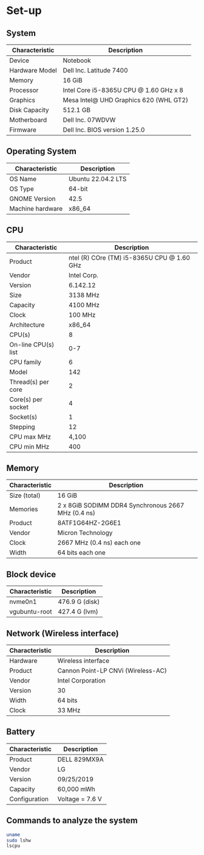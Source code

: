 # Set-up

## System

Characteristic | Description
---------|----------
 Device | Notebook
 Hardware Model | Dell Inc. Latitude 7400
 Memory | 16 GiB
 Processor | Intel Core i5-8365U CPU @ 1.60 GHz x 8
 Graphics | Mesa Intel@ UHD Graphics 620 (WHL GT2)
 Disk Capacity | 512.1 GB
 Motherboard | Dell Inc. 07WDVW
 Firmware | Dell Inc. BIOS version 1.25.0

## Operating System

Characteristic | Description
---------|----------
 OS Name | Ubuntu 22.04.2 LTS
 OS Type | 64-bit
 GNOME Version | 42.5
 Machine hardware | x86_64

 ## CPU

Characteristic | Description
---------|----------
 Product | ntel (R) COre (TM) i5-8365U CPU @ 1.60 GHz
 Vendor | Intel Corp.
 Version | 6.142.12
 Size | 3138 MHz
 Capacity | 4100 MHz
 Clock | 100 MHz
 Architecture | x86_64
 CPU(s) | 8
 On-line CPU(s) list | 0-7
 CPU family | 6
 Model | 142
 Thread(s) per core | 2
 Core(s) per socket | 4
 Socket(s) | 1
 Stepping | 12
 CPU max MHz | 4,100
 CPU min MHz | 400

 ## Memory

Characteristic | Description
---------|----------
 Size (total) | 16 GiB
 Memories | 2 x 8GiB SODIMM DDR4 Synchronous 2667 MHz (0.4 ns)
 Product | 8ATF1G64HZ-2G6E1
 Vendor | Micron Technology
 Clock | 2667 MHz (0.4 ns) each one
 Width | 64 bits each one

 ## Block device 

 Characteristic | Description
---------|----------
 nvme0n1 | 476.9 G (disk)
 vgubuntu-root | 427.4 G (lvm)

 ## Network (Wireless interface)

 Characteristic | Description
---------|----------
 Hardware | Wireless interface
 Product | Cannon Point-LP CNVi (Wireless-AC)
 Vendor | Intel Corporation
 Version | 30
 Width | 64 bits
 Clock | 33 MHz

 ## Battery

 Characteristic | Description
---------|----------
 Product| DELL 829MX9A
 Vendor | LG
 Version | 09/25/2019
 Capacity | 60,000 mWh
 Configuration | Voltage = 7.6 V


 ## Commands to analyze the system

 ```bash
 uname
 sudo lshw
 lscpu
 ```
